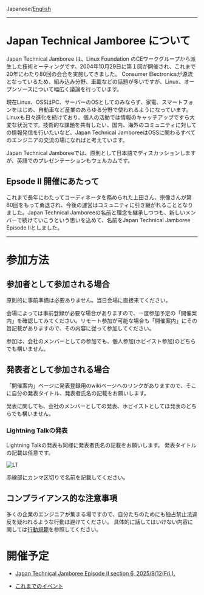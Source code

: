 Japanese/[English](./index_en.md)

---

# Japan Technical Jamboree について

Japan Technical Jamboree は、Linux Foundation のCEワークグループから派生した技術ミーティングです。2004年10月29日に第１回が開催され、これまで20年にわたり80回の会合を実施してきました。
Consumer Electronicsが源流となっているため、組み込み分野、車載などの話題が多いですが、Linux、オープンソースについて幅広く議論を行っています。

現在Linux、OSSはPC、サーバーのOSとしてのみならず、家電、スマートフォンをはじめ、自動車など産業のあらゆる分野で使われるようになっています。Linuxも日々進化を続けており、個人の活動では情報のキャッチアップですら大変な状況です。技術的な課題を共有したい、国内、海外のコミュニティに対しての情報発信を行いたいなど、Japan Technical JamboreeはOSSに関わるすべてのエンジニアの交流の場になればと考えています。

Japan Technical Jamboreeでは、原則として日本語でディスカッションしますが、英語でのプレゼンテーションもウェルカムです。

## Epsode II 開催にあたって

これまで長年にわたってコーディネータを務められた上田さん、宗像さんが第80回をもって勇退され、今後の運営はコミュニティに引き継がれることとなりました。Japan Technical Jamboreeの名前と理念を継承しつつも、新しいメンバーで続けていこうという思いを込めて、名前をJapan Technical Jamboree Episode IIとしました。

---

# 参加方法
## 参加者として参加される場合
原則的に事前準備は必要ありません。当日会場に直接来てください。

会場によっては事前登録が必要な場合がありますので、一度参加予定の「開催案内」を確認してみてください。リモート参加が可能な場合も「開催案内」にその旨記載がありますので、その内容に従って参加してください。

参加は、会社のメンバーとしての参加でも、個人参加(ホビイスト参加)のどちらでも構いません。

## 発表者として参加される場合
「開催案内」ページに発表登録用のwikiページへのリンクがありますので、そこに自分の発表タイトル、発表者氏名の記載をお願いします。

発表に関しても、会社のメンバーとしての発表、ホビイストとしてほ発表のどちらでも構いません。

### Lightning Talkの発表
Lightning Talkの発表も同様に発表者氏名の記載をお願いします。
発表タイトルの記載は任意です。

![LT](https://github.com/Japan-Technical-Jamboree-Episode-2/Japan-Technical-Jamboree-Episode-2.github.io/assets/458281/71666ead-7820-44b9-8e0c-8bf6ab9a02a8)

赤線部にカンマ区切りで名前を記載してください。

## コンプライアンス的な注意事項

多くの企業のエンジニアが集まる場ですので、自分たちのためにも独占禁止法違反を疑われるような行動は避けてください。
具体的に話してはいけない内容に関しては[行動規範](./code-of-conduct.md)を参照してください。


# 開催予定
* [Japan Technical Jamboree Episode II section 6, 2025/9/12(Fri.).](https://github.com/Japan-Technical-Jamboree-Episode-2/Japan-Technical-Jamboree-Episode-2.github.io/wiki/Japan-Technical-Jamboree-Episode-II-section-7)


- [これまでのイベント](./past_events.md)

